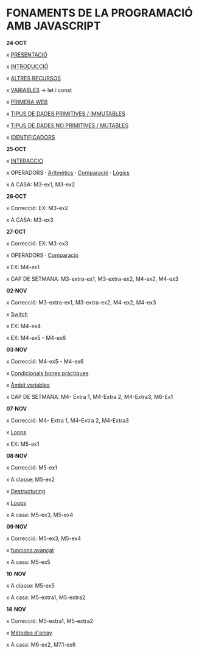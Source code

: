 # FONAMENTS DE LA PROGRAMACIÓ AMB JAVASCRIPT

**24·OCT**

x [PRESENTACIÓ](./presentacio/presentacio.md)

x [INTRODUCCIÓ](./introduccio/introduccio.md)

x [ALTRES RECURSOS](./altres-recursos/altres-recursos.md)

x [VARIABLES](./variables/variables.md) -> let i const

x [PRIMERA WEB](./primera-web/primera-web.md)

x [TIPUS DE DADES PRIMITIVES / IMMUTABLES](./tipus-de-dades/primitives.md)

x [TIPUS DE DADES NO PRIMITIVES / MUTABLES](./tipus-de-dades/no-primitives.md) 

x [IDENTIFICADORS](./identificadors/identificadors.md)

**25·OCT**

x [INTERACCIO](./interaccio/interaccio.md)

x OPERADORS
    · [Aritmètics](./operadors/aritmetics.md)
    · [Comparació](./operadors/comparacio.md)
    · [Lògics](./operadors/logics.md)

x A CASA: M3-ex1, M3-ex2

**26·OCT**

x Correcció: EX: M3-ex2

x A CASA: M3-ex3

**27·OCT**

x Correcció: EX: M3-ex3

x OPERADORS
    · [Comparació](./operadors/comparacio.md)

x EX: M4-ex1

x CAP DE SETMANA: M3-extra-ex1, M3-extra-ex2, M4-ex2, M4-ex3

**02·NOV**

x Correcció: M3-extra-ex1, M3-extra-ex2, M4-ex2, M4-ex3

x [Switch](./switch/switch.md)

x EX: M4-ex4

x EX: M4-ex5 - M4-ex6

**03·NOV**

x Correcció: M4-ex5 - M4-ex6

x [Condicionals bones pràctiques](./condicionals-bones-practiques/condicionals-bones-practiques.md)

x [Àmbit variables](./variables/ambit-variables.md)

x CAP DE SETMANA: M4- Extra 1, M4-Extra 2, M4-Extra3, M6-Ex1

**07·NOV**

x Correcció: M4- Extra 1, M4-Extra 2, M4-Extra3

x [Loops](./loops/loops.md)

x EX: M5-ex1

**08·NOV**

x Correcció: M5-ex1

x A classe: M5-ex2

x [Destructuring](./desctructuracio/destructuracio.md)

x [Loops](./loops/loops.md)

x A casa: M5-ex3, M5-ex4

**09·NOV**

x Correcció: M5-ex3, M5-ex4

x [funcions avançat](./funcions/funcions-avan%C3%A7at.md)

x A casa: M5-ex5

**10·NOV**

x A classe: M5-ex5

x A casa: M5-extra1, M5-extra2

**14·NOV**

x Correcció: M5-extra1, M5-extra2

x [Mètodes d'array](./metodes-array)

x A casa: M6-ex2, M7.1-ex6






